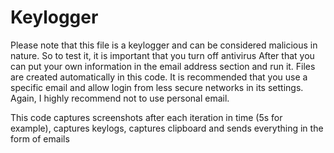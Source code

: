 # Keylogger
Please note that this file is a keylogger and can be considered malicious in nature. So to test it, it is important that you turn off antivirus
After that you can put your own information in the email address section and run it. Files are created automatically in this code. It is recommended that
you use a specific email and allow login from less secure networks in its settings. Again, I highly recommend not to use personal email.

This code captures screenshots after each iteration in time (5s for example), captures keylogs, captures clipboard and sends everything in the form of emails
